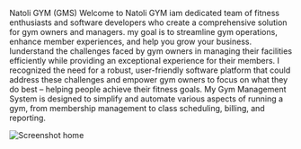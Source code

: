Natoli GYM (GMS)
Welcome to Natoli GYM iam dedicated team of fitness enthusiasts and software developers who create a comprehensive solution for gym owners and managers. my goal is to streamline gym operations, enhance member experiences, and help you grow your business. Iunderstand the challenges faced by gym owners in managing their facilities efficiently while providing an exceptional experience for their members. I recognized the need for a robust, user-friendly software platform that could address these challenges and empower gym owners to focus on what they do best – helping people achieve their fitness goals. My Gym Management System is designed to simplify and automate various aspects of running a gym, from membership management to class scheduling, billing, and reporting.

![Screenshot home](https://github.com/Natihdjdjdjdjdjdjdjdjdjd/gymMangmentSys/assets/133262906/ad016f09-b116-4fd6-aa62-03e530ffd51b)
